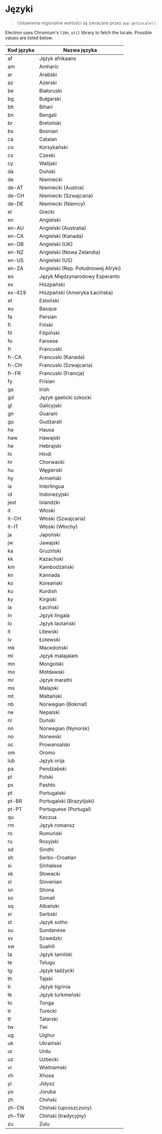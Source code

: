 # Języki

> Ustawienia regionalne wartości są zwracane przez `app.getLocale()`.

Electron uses Chromium's `l10n_util` library to fetch the locale. Possible values are listed below:

| Kod języka | Nazwa języka                        |
| ---------- | ----------------------------------- |
| af         | Język afrikaans                     |
| am         | Amharic                             |
| ar         | Arabski                             |
| az         | Azerski                             |
| be         | Białoruski                          |
| bg         | Bułgarski                           |
| bh         | Bihari                              |
| bn         | Bengali                             |
| br         | Bretoński                           |
| bs         | Bosnian                             |
| ca         | Catalan                             |
| co         | Korsykański                         |
| cs         | Czeski                              |
| cy         | Walijski                            |
| da         | Duński                              |
| de         | Niemiecki                           |
| de-AT      | Niemiecki (Austria)                 |
| de-CH      | Niemiecki (Szwajcaria)              |
| de-DE      | Niemiecki (Niemcy)                  |
| el         | Grecki                              |
| en         | Angielski                           |
| en-AU      | Angielski (Australia)               |
| en-CA      | Angielski (Kanada)                  |
| en-GB      | Angielski (UK)                      |
| en-NZ      | Angielski (Nowa Zelandia)           |
| en-US      | Angielski (US)                      |
| en-ZA      | Angielski (Rep. Południowej Afryki) |
| eo         | Język Międzynarodowy Esperanto      |
| es         | Hiszpański                          |
| es-419     | Hiszpański (Ameryka Łacińska)       |
| et         | Estoński                            |
| eu         | Basque                              |
| fa         | Persian                             |
| fi         | Fiński                              |
| fil        | Filipiński                          |
| fo         | Faroese                             |
| fr         | Francuski                           |
| fr-CA      | Francuski (Kanada)                  |
| fr-CH      | Francuski (Szwajcaria)              |
| fr-FR      | Francuski (Francja)                 |
| fy         | Frisian                             |
| ga         | Irish                               |
| gd         | Język gaelicki szkocki              |
| gl         | Galicyjski                          |
| gn         | Guarani                             |
| gu         | Gudżarati                           |
| ha         | Hausa                               |
| haw        | Hawajski                            |
| he         | Hebrajski                           |
| hi         | Hindi                               |
| hr         | Chorwacki                           |
| hu         | Węgierski                           |
| hy         | Armeński                            |
| ia         | Interlingua                         |
| id         | Indonezyjski                        |
| jest       | Islandzki                           |
| it         | Włoski                              |
| it-CH      | Włoski (Szwajcaria)                 |
| it-IT      | Włoski (Włochy)                     |
| ja         | Japoński                            |
| jw         | Jawajski                            |
| ka         | Gruziński                           |
| kk         | Kazachski                           |
| km         | Kambodżański                        |
| kn         | Kannada                             |
| ko         | Koreański                           |
| ku         | Kurdish                             |
| ky         | Kirgiski                            |
| la         | Łaciński                            |
| ln         | Język lingala                       |
| lo         | Język laotański                     |
| lt         | Litewski                            |
| lv         | Łotewski                            |
| mk         | Macedoński                          |
| ml         | Język malajalam                     |
| mn         | Mongolski                           |
| mo         | Mołdawski                           |
| mr         | Język marathi                       |
| ms         | Malajski                            |
| mt         | Maltański                           |
| nb         | Norwegian (Bokmal)                  |
| ne         | Nepalski                            |
| nl         | Duński                              |
| nn         | Norwegian (Nynorsk)                 |
| no         | Norweski                            |
| oc         | Prowansalski                        |
| om         | Oromo                               |
| lub        | Język orija                         |
| pa         | Pendżabski                          |
| pl         | Polski                              |
| ps         | Pashto                              |
| pt         | Portugalski                         |
| pt-BR      | Portugalski (Brazylijski)           |
| pt-PT      | Portuguese (Portugal)               |
| qu         | Keczua                              |
| rm         | Język romansz                       |
| ro         | Rumuński                            |
| ru         | Rosyjski                            |
| sd         | Sindhi                              |
| sh         | Serbo-Croatian                      |
| si         | Sinhalese                           |
| sk         | Słowacki                            |
| sl         | Slovenian                           |
| sn         | Shona                               |
| so         | Somali                              |
| sq         | Albański                            |
| sr         | Serbski                             |
| st         | Język sotho                         |
| su         | Sundanese                           |
| sv         | Szwedzki                            |
| sw         | Suahili                             |
| ta         | Język tamilski                      |
| te         | Telugu                              |
| tg         | Język tadżycki                      |
| th         | Tajski                              |
| ti         | Język tigrinia                      |
| tk         | Język turkmeński                    |
| to         | Tonga                               |
| tr         | Turecki                             |
| tt         | Tatarski                            |
| tw         | Twi                                 |
| ug         | Uighur                              |
| uk         | Ukraiński                           |
| ur         | Urdu                                |
| uz         | Uzbecki                             |
| vi         | Wietnamski                          |
| xh         | Xhosa                               |
| yi         | Jidysz                              |
| yo         | Joruba                              |
| zh         | Chiński                             |
| zh-CN      | Chiński (uproszczony)               |
| zh-TW      | Chiński (tradycyjny)                |
| zu         | Zulu                                |